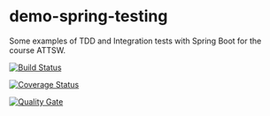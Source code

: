 # demo-spring-testing

Some examples of TDD and Integration tests with Spring Boot for the course ATTSW.

[![Build Status](https://travis-ci.org/LorenzoBettini/demo-spring-testing.svg?branch=master)](https://travis-ci.org/LorenzoBettini/demo-spring-testing)

[![Coverage Status](https://coveralls.io/repos/github/LorenzoBettini/demo-spring-testing/badge.svg?branch=master)](https://coveralls.io/github/LorenzoBettini/demo-spring-testing?branch=master)

[![Quality Gate](https://sonarcloud.io/api/badges/gate?key=com.examples%3Ademo-spring-testing)](https://sonarcloud.io/dashboard?id=com.examples%3Ademo-spring-testing)
